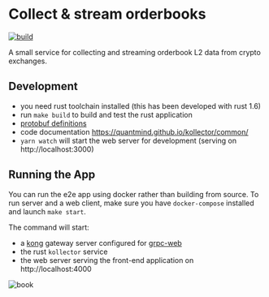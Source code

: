 # Collect & stream orderbooks

[![build](https://github.com/quantmind/kollector/actions/workflows/build.yml/badge.svg)](https://github.com/quantmind/kollector/actions/workflows/build.yml)

A small service for collecting and streaming orderbook L2 data from crypto exchanges.

## Development

* you need rust toolchain installed (this has been developed with rust 1.6)
* run `make build` to build and test the rust application
* [protobuf definitions](./service/proto/orderbook.proto)
* code documentation https://quantmind.github.io/kollector/common/
* `yarn watch` will start the web server for development (serving on http://localhost:3000)


## Running the App

You can run the e2e app using docker rather than building from source.
To run server and a web client, make sure you have `docker-compose` installed and launch `make start`.

The command will start:

* a [kong](https://github.com/Kong/kong) gateway server configured for [grpc-web](https://docs.konghq.com/hub/kong-inc/grpc-web/)
* the rust `kollector` service
* the web server serving the front-end application on http://localhost:4000


![book](https://user-images.githubusercontent.com/144320/169648803-adf7fa98-2701-4695-b8c6-369a66883e1f.gif)
